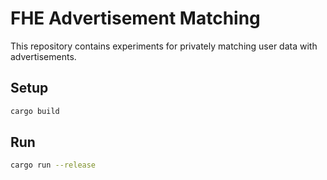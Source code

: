 # FHE Advertisement Matching

This repository contains experiments for privately matching user data with advertisements.

## Setup

```bash
cargo build
```

## Run

```bash
cargo run --release
```
